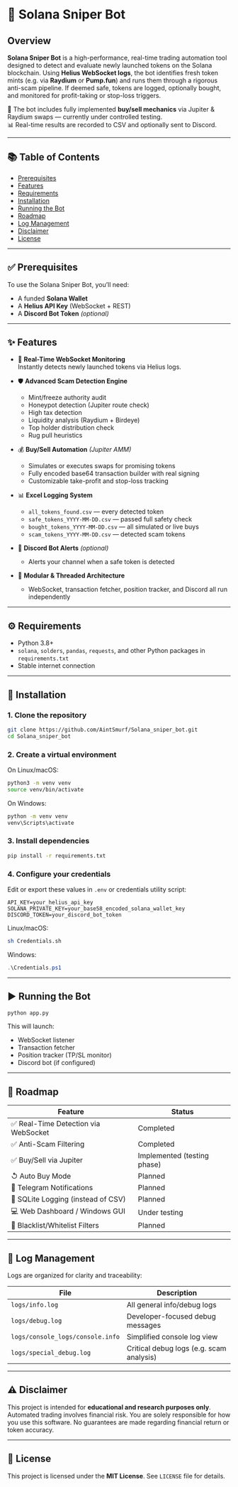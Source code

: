 # 🚀 Solana Sniper Bot

## Overview

**Solana Sniper Bot** is a high-performance, real-time trading automation tool designed to detect and evaluate newly launched tokens on the Solana blockchain. Using **Helius WebSocket logs**, the bot identifies fresh token mints (e.g. via **Raydium** or **Pump.fun**) and runs them through a rigorous anti-scam pipeline. If deemed safe, tokens are logged, optionally bought, and monitored for profit-taking or stop-loss triggers.

🔧 The bot includes fully implemented **buy/sell mechanics** via Jupiter & Raydium swaps — currently under controlled testing.  
📊 Real-time results are recorded to CSV and optionally sent to Discord.

---

## 📚 Table of Contents

- [Prerequisites](#prerequisites)  
- [Features](#features)  
- [Requirements](#requirements)  
- [Installation](#installation)  
- [Running the Bot](#running-the-bot)  
- [Roadmap](#roadmap)  
- [Log Management](#log-management)  
- [Disclaimer](#disclaimer)  
- [License](#license)

---

## ✅ Prerequisites

To use the Solana Sniper Bot, you’ll need:

- A funded **Solana Wallet**
- A **Helius API Key** (WebSocket + REST)
- A **Discord Bot Token** *(optional)*

---

## ✨ Features

- 🧠 **Real-Time WebSocket Monitoring**  
  Instantly detects newly launched tokens via Helius logs.

- 🛡️ **Advanced Scam Detection Engine**  
  - Mint/freeze authority audit  
  - Honeypot detection (Jupiter route check)  
  - High tax detection  
  - Liquidity analysis (Raydium + Birdeye)  
  - Top holder distribution check  
  - Rug pull heuristics

- 💰 **Buy/Sell Automation** *(Jupiter AMM)*  
  - Simulates or executes swaps for promising tokens  
  - Fully encoded base64 transaction builder with real signing  
  - Customizable take-profit and stop-loss tracking

- 📊 **Excel Logging System**  
  - `all_tokens_found.csv` — every detected token  
  - `safe_tokens_YYYY-MM-DD.csv` — passed full safety check  
  - `bought_tokens_YYYY-MM-DD.csv` — all simulated or live buys  
  - `scam_tokens_YYYY-MM-DD.csv` — detected scam tokens

- 📢 **Discord Bot Alerts** *(optional)*  
  - Alerts your channel when a safe token is detected

- 🧹 **Modular & Threaded Architecture**  
  - WebSocket, transaction fetcher, position tracker, and Discord all run independently

---

## ⚙️ Requirements

- Python 3.8+
- `solana`, `solders`, `pandas`, `requests`, and other Python packages in `requirements.txt`
- Stable internet connection

---

## 🔧 Installation

### 1. Clone the repository
```bash
git clone https://github.com/AintSmurf/Solana_sniper_bot.git
cd Solana_sniper_bot
```

### 2. Create a virtual environment
On Linux/macOS:
```bash
python3 -m venv venv
source venv/bin/activate
```
On Windows:
```bash
python -m venv venv
venv\Scripts\activate
```

### 3. Install dependencies
```bash
pip install -r requirements.txt
```

### 4. Configure your credentials

Edit or export these values in `.env` or credentials utility script:

```
API_KEY=your_helius_api_key
SOLANA_PRIVATE_KEY=your_base58_encoded_solana_wallet_key
DISCORD_TOKEN=your_discord_bot_token
```

Linux/macOS:
```bash
sh Credentials.sh
```

Windows:
```powershell
.\Credentials.ps1
```

---

## ▶️ Running the Bot

```bash
python app.py
```

This will launch:
- WebSocket listener
- Transaction fetcher
- Position tracker (TP/SL monitor)
- Discord bot (if configured)

---

## 🛃️ Roadmap

| Feature | Status |
|--------|--------|
| ✅ Real-Time Detection via WebSocket | Completed |
| ✅ Anti-Scam Filtering | Completed |
| ✅ Buy/Sell via Jupiter | Implemented (testing phase) |
| ↺ Auto Buy Mode | Planned |
| 📲 Telegram Notifications | Planned |
| 📝 SQLite Logging (instead of CSV) | Planned |
| 💻 Web Dashboard / Windows GUI | Under testing |
| 🔐 Blacklist/Whitelist Filters | Planned |
---

## 📁 Log Management

Logs are organized for clarity and traceability:

| File              | Description                                  |
|-------------------|----------------------------------------------|
| `logs/info.log`   | All general info/debug logs                  |
| `logs/debug.log`  | Developer-focused debug messages             |
| `logs/console_logs/console.info` | Simplified console log view       |
| `logs/special_debug.log` | Critical debug logs (e.g. scam analysis)  |

---

## ⚠️ Disclaimer

This project is intended for **educational and research purposes only**. Automated trading involves financial risk. You are solely responsible for how you use this software. No guarantees are made regarding financial return or token accuracy.

---

## 📜 License

This project is licensed under the **MIT License**. See `LICENSE` file for details.

